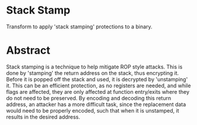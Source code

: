 # Stack Stamp

Transform to apply 'stack stamping' protections to a binary.

# Abstract

Stack stamping is a technique to help mitigate ROP style attacks.  This is done
by 'stamping' the return address on the stack, thus encrypting it.  Before it is
popped off the stack and used, it is decrypted by 'unstamping' it.  This can be
an efficient protection, as no registers are needed, and while flags are affected,
they are only affected at function entry/exits where they do not need to be
preserved.  By encoding and decoding this return address, an attacker has a more
difficult task, since the replacement data would need to be properly encoded,
such that when it is unstamped, it results in the desired address.
